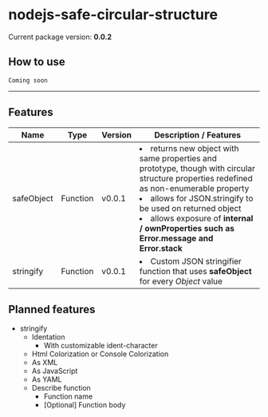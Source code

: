 # nodejs-safe-circular-structure

Current package version: **0.0.2**

## How to use

`Coming soon`

<hr>

## Features

<table>
<thead>
<tr>
<th>Name</th>
<th>Type</th>
<th>Version</th>
<th>Description / Features</th>
</tr>
</thead>
<tbody>
<tr>
<td>safeObject</td>
<td>Function</td>
<td>v0.0.1</td>
<td>
<li>
returns new object with same properties and prototype, though with circular structure properties redefined as non-enumerable property
</li>
<li>
allows for JSON.stringify to be used on returned object
</li>
<li>
allows exposure of <b>internal<b> / <b>ownProperties</b> such as Error.message and Error.stack
</li>
</td>
</tr>
<tr>
<td>stringify</td>
<td>Function</td>
<td>v0.0.1</td>
<td>
<li>
Custom JSON stringifier function that uses <b>safeObject</b> for every <i>Object</i> value
</li>
</td>
</tr>
</tbody>
</table>

## Planned features

* stringify
  * Identation
    * With customizable ident-character
  * Html Colorization or Console Colorization
  * As XML
  * As JavaScript
  * As YAML
  * Describe function
    * Function name
    * [Optional] Function body
